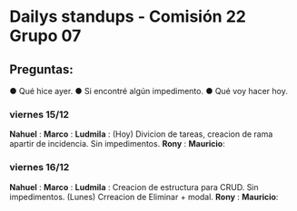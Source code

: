 # Dailys standups - Comisión 22 Grupo 07
## Preguntas:  
● Qué hice ayer.
● Si encontré algún impedimento.
● Qué voy hacer hoy.

### viernes 15/12

**Nahuel** : 
**Marco** :
**Ludmila** : (Hoy) Divicion de tareas, creacion de rama apartir de incidencia. Sin impedimentos.
**Rony** : 
**Mauricio**:

### viernes 16/12

**Nahuel** : 
**Marco** :
**Ludmila** : Creacion de estructura para CRUD. Sin impedimentos. (Lunes) Crreacion de Eliminar + modal.
**Rony** : 
**Mauricio**: